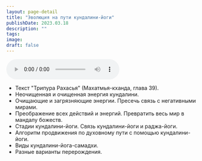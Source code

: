 ```yaml
---
layout: page-detail
title: "Эволюция на пути кундалини-йоги"
publishDate: 2023.03.18
description: ""
tags:
image:
draft: false
---
```


<audio title="2023.03.18 - Эволюция на пути кундалини-йоги.mp3" src="https://filer-api.advayta.org/v1.0/public/files/75152" controls=""></audio>

* Текст "Трипура Рахасья" (Махатмья-кханда, глава 39).
* Неочищенная и очищенная энергия кундалини.
* Очищающие и загрязняющие энергии. Пресечь связь с негативными мирами.
* Преображение всех действий и энергий. Превратить весь мир в мандалу божеств.
* Стадии кундалини-йоги. Связь кундалини-йоги и раджа-йоги.
* Алгоритм продвижения по духовному пути с помощью кундалини-йоги.
* Виды кундалини-йога-самадхи.
* Разные варианты перерождения.

  
